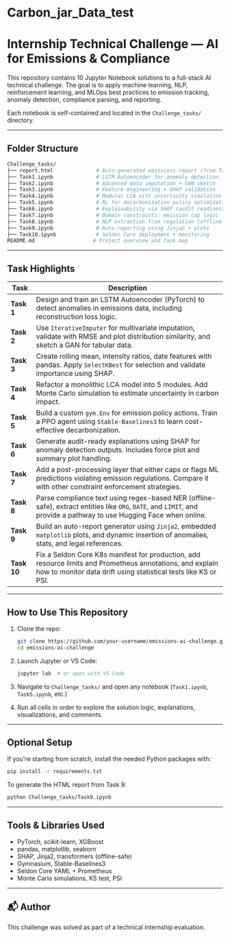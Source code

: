 # Carbon_jar_Data_test
# Internship Technical Challenge — AI for Emissions & Compliance

This repository contains 10 Jupyter Notebook solutions to a full-stack AI technical challenge. The goal is to apply machine learning, NLP, reinforcement learning, and MLOps best practices to emission tracking, anomaly detection, compliance parsing, and reporting.

Each notebook is self-contained and located in the `Challenge_tasks/` directory.

---

## Folder Structure

```bash
Challenge_tasks/
├── report.html              # Auto-generated emissions report (from Task 9)
├── Task1.ipynb              # LSTM Autoencoder for anomaly detection
├── Task2.ipynb              # Advanced data imputation + GAN sketch
├── Task3.ipynb              # Feature engineering + SHAP validation
├── Task4.ipynb              # Modular LCA with uncertainty simulation
├── Task5.ipynb              # RL for decarbonization policy optimization
├── Task6.ipynb              # Explainability via SHAP (audit readiness)
├── Task7.ipynb              # Domain constraints: emission cap logic
├── Task8.ipynb              # NLP extraction from regulation (offline-safe)
├── Task9.ipynb              # Auto-reporting using Jinja2 + plots
├── Task10.ipynb             # Seldon Core deployment + monitoring
README.md                   # Project overview and task map
```

---

## Task Highlights

| Task        | Description |
|-------------|-------------|
| **Task 1**  | Design and train an LSTM Autoencoder (PyTorch) to detect anomalies in emissions data, including reconstruction loss logic. |
| **Task 2**  | Use `IterativeImputer` for multivariate imputation, validate with RMSE and plot distribution similarity, and sketch a GAN for tabular data. |
| **Task 3**  | Create rolling mean, intensity ratios, date features with pandas. Apply `SelectKBest` for selection and validate importance using SHAP. |
| **Task 4**  | Refactor a monolithic LCA model into 5 modules. Add Monte Carlo simulation to estimate uncertainty in carbon impact. |
| **Task 5**  | Build a custom `gym.Env` for emission policy actions. Train a PPO agent using `Stable-Baselines3` to learn cost-effective decarbonization. |
| **Task 6**  | Generate audit-ready explanations using SHAP for anomaly detection outputs. Includes force plot and summary plot handling. |
| **Task 7**  | Add a post-processing layer that either caps or flags ML predictions violating emission regulations. Compare it with other constraint enforcement strategies. |
| **Task 8**  | Parse compliance text using regex-based NER (offline-safe), extract entities like `ORG`, `DATE`, and `LIMIT`, and provide a pathway to use Hugging Face when online. |
| **Task 9**  | Build an auto-report generator using `Jinja2`, embedded `matplotlib` plots, and dynamic insertion of anomalies, stats, and legal references. |
| **Task 10** | Fix a Seldon Core K8s manifest for production, add resource limits and Prometheus annotations, and explain how to monitor data drift using statistical tests like KS or PSI. |

---

## How to Use This Repository

1. Clone the repo:
   ```bash
   git clone https://github.com/your-username/emissions-ai-challenge.git
   cd emissions-ai-challenge
   ```

2. Launch Jupyter or VS Code:
   ```bash
   jupyter lab  # or open with VS Code
   ```

3. Navigate to `Challenge_tasks/` and open any notebook (`Task1.ipynb`, `Task5.ipynb`, etc.)

4. Run all cells in order to explore the solution logic, explanations, visualizations, and comments.

---

## Optional Setup

If you're starting from scratch, install the needed Python packages with:

```bash
pip install -r requirements.txt
```

To generate the HTML report from Task 9:

```bash
python Challenge_tasks/Task9.ipynb
```

---

## Tools & Libraries Used

- PyTorch, scikit-learn, XGBoost
- pandas, matplotlib, seaborn
- SHAP, Jinja2, transformers (offline-safe)
- Gymnasium, Stable-Baselines3
- Seldon Core YAML + Prometheus
- Monte Carlo simulations, KS test, PSI

---

## 📬 Author

This challenge was solved as part of a technical internship evaluation.

